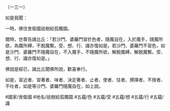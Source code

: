 （一三一）

如是我聞：

一時，佛住舍衛國祇樹給孤獨園。

爾時，世尊告諸比丘：「若沙門、婆羅門習於色者，隨魔自在，入於魔手，隨魔所欲，為魔所縛，不脫魔繫。受、想、行、識亦復如是。若沙門、婆羅門不習色，如是沙門、婆羅門不隨魔自在，不入魔手，不隨魔所欲，解脫魔縛，解脫魔繫。受、想、行、識亦復如是。」

佛說是經已，諸比丘聞佛所說，歡喜奉行。

如是，習近者、習著者、味者、決定著者、止者、使者、往者、撰擇者、不捨者、不吐者，如是等沙門、婆羅門隨魔自在，如上說。

#國家/舍衛國
#地名/祇樹給孤獨園
#五蘊/色
#五蘊/受
#五蘊/想
#五蘊/行
#五蘊/識
